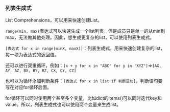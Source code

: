 ### 列表生成式

List Comprehensions，可以用来快速创建List。

`range(min, max)`表达式可以快速生成一个list列表，但是成员只是单一的从min到max，无法做其他处理。因此，想生成更复杂的list，可以使用列表生成式。

`[表达式 for x in range(minX, maxX)]`：列表生成式，用来快速创建复杂的list，每一项为表达式的返回值。

还可以进行双重循环，例如：`[x + y for x in "ABC" for y in "XYZ"]`=>`[AX, AY, AZ, BX, BY, BZ, CX, CY, CZ]`

也可以为循环添加判断条件：`[表达式 for x in list if 判断语句]`，判断语句要写在对应for循环后面。

for循环可以同时使用两个甚至多个变量，比如dict的items()可以同时迭代key和value。所以，列表生成式也可以使用两个变量来生成list。

